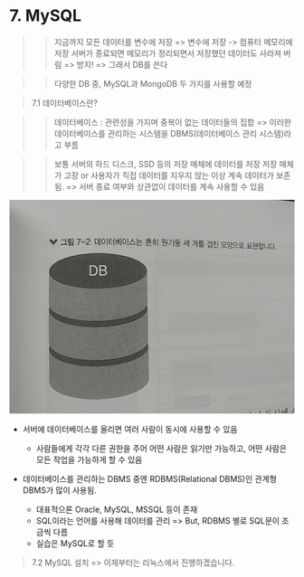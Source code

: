 # 7. MySQL 

>> 지금까지 모든 데이터를 변수에 저장 => 변수에 저장 -> 컴퓨터 메모리에 저장 
>> 서버가 종료되면 메모리가 정리되면서 저장했던 데이터도 사라져 버림 => 방지! => 그래서 DB를 쓴다

>> 다양한 DB 중, MySQL과 MongoDB 두 가지를 사용할 예정 

> 7.1 데이터베이스란?

>> 데이터베이스 : 관련성을 가지며 중복이 없는 데이터들의 집합 
>> => 이러한 데이터베이스를 관리하는 시스템을 DBMS(데이터베이스 관리 시스템)라고 부름

>> 보통 서버의 하드 디스크, SSD 등의 저장 매체에 데이터를 저장 
>> 저장 매체가 고장 or 사용자가 직접 데이터를 지우지 않는 이상 계속 데이터가 보존됨. 
>> => 서버 종료 여부와 상관없이 데이터를 계속 사용할 수 있음

![흔한 DB 모양](./images/db.jpg)

* 서버에 데이터베이스를 올리면 여러 사람이 동시에 사용할 수 있음 
    * 사람들에게 각각 다른 권한을 주어 어떤 사람은 읽기만 가능하고, 어떤 사람은 모든 작업을 가능하게 할 수 있음 

* 데이터베이스를 관리하는 DBMS 중엔 RDBMS(Relational DBMS)인 관계형 DBMS가 많이 사용됨.
    * 대표적으론 Oracle, MySQL, MSSQL 등이 존재 
    * SQL이라는 언어를 사용해 데이터를 관리 => But, RDBMS 별로 SQL문이 조금씩 다름 
    * 실습은 MySQL로 할 듯

> 7.2 MySQL 설치 => 이제부터는 리눅스에서 진행하겠습니다.
